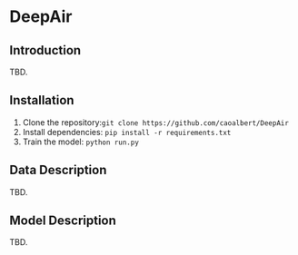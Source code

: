 # DeepAir

## Introduction
TBD.

## Installation
1. Clone the repository:```git clone https://github.com/caoalbert/DeepAir```
2. Install dependencies: ```pip install -r requirements.txt```
3. Train the model: ```python run.py```

## Data Description
TBD.

## Model Description
TBD.
